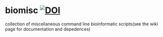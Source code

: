 # biomisc  [![DOI](https://zenodo.org/badge/DOI/10.5281/zenodo.4121464.svg)](https://doi.org/10.5281/zenodo.4121464)
collection of  miscellaneous command line bioinformatic scripts(see the wiki page for documentation and depedences) 
